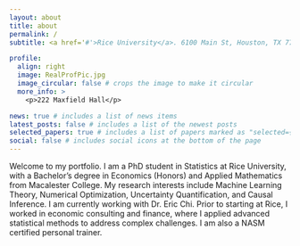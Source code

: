 ```yaml
---
layout: about
title: about
permalink: /
subtitle: <a href='#'>Rice University</a>. 6100 Main St, Houston, TX 77005. nd56@rice.edu

profile:
  align: right
  image: RealProfPic.jpg
  image_circular: false # crops the image to make it circular
  more_info: >
    <p>222 Maxfield Hall</p>

news: true # includes a list of news items
latest_posts: false # includes a list of the newest posts
selected_papers: true # includes a list of papers marked as "selected={true}"
social: false # includes social icons at the bottom of the page
---
```


Welcome to my portfolio. I am a PhD student in Statistics at Rice University, with a Bachelor’s degree in Economics (Honors) and Applied Mathematics from Macalester College. My research interests include Machine Learning Theory, Numerical Optimization, Uncertainty Quantification, and Causal Inference. I am currently working with Dr. Eric Chi. Prior to starting at Rice, I worked in economic consulting and finance, where I applied advanced statistical methods to address complex challenges. I am also a NASM certified personal trainer.
